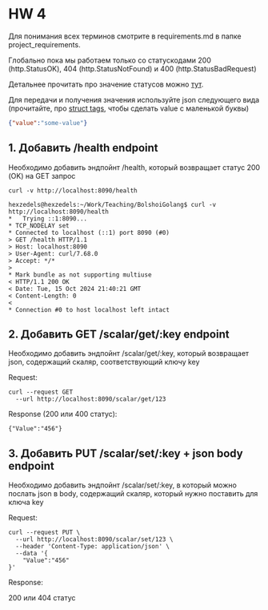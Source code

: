 # HW 4

Для понимания всех терминов смотрите в requirements.md в папке project_requirements.

Глобально пока мы работаем только со статускодами 200 (http.StatusOK), 404 (http.StatusNotFound) и 400 (http.StatusBadRequest)

Детальнее прочитать про значение статусов можно [тут](https://developer.mozilla.org/en-US/docs/Web/HTTP/Status).

Для передачи и получения значения используйте json следующего вида (прочитайте, про [struct tags](https://www.digitalocean.com/community/tutorials/how-to-use-struct-tags-in-go), чтобы сделать value с маленькой буквы)

```json
{"value":"some-value"}
```

## 1. Добавить /health endpoint

Необходимо добавить эндпойнт /health, который возвращает статус 200 (OK) на GET запрос

```
curl -v http://localhost:8090/health
```

```
hexzedels@hexzedels:~/Work/Teaching/BolshoiGolang$ curl -v http://localhost:8090/health
*   Trying ::1:8090...
* TCP_NODELAY set
* Connected to localhost (::1) port 8090 (#0)
> GET /health HTTP/1.1
> Host: localhost:8090
> User-Agent: curl/7.68.0
> Accept: */*
> 
* Mark bundle as not supporting multiuse
< HTTP/1.1 200 OK
< Date: Tue, 15 Oct 2024 21:40:21 GMT
< Content-Length: 0
< 
* Connection #0 to host localhost left intact
```

## 2. Добавить GET /scalar/get/:key endpoint

Необходимо добавить эндпойнт /scalar/get/:key, который возвращает json, содержащий скаляр, соответствующий ключу key

Request:

```
curl --request GET
  --url http://localhost:8090/scalar/get/123
```

Response (200 или 400 статус):

```
{"Value":"456"}
```

## 3. Добавить PUT /scalar/set/:key + json body endpoint

Необходимо добавить эндпойнт /scalar/set/:key, в который можно послать json в body, содержащий скаляр, который нужно поставить для ключа key

Request:

```
curl --request PUT \
  --url http://localhost:8090/scalar/set/123 \
  --header 'Content-Type: application/json' \
  --data '{
	"Value":"456"
}'
```

Response:

200 или 404 статус
